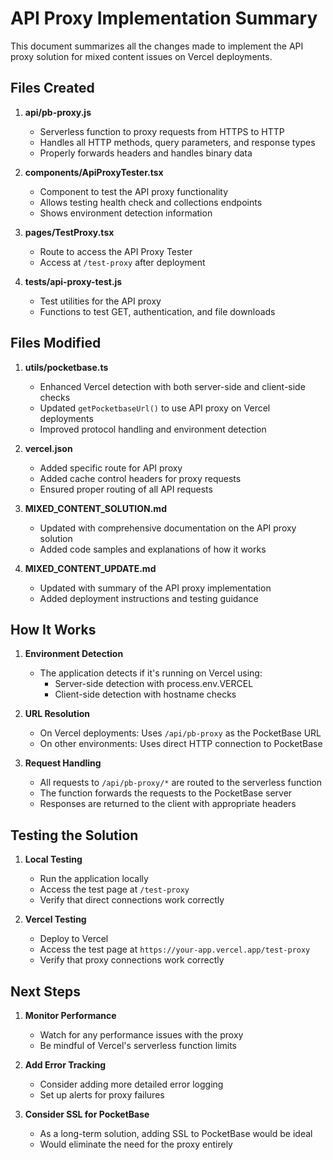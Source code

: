 # API Proxy Implementation Summary

This document summarizes all the changes made to implement the API proxy solution for mixed content issues on Vercel deployments.

## Files Created

1. **api/pb-proxy.js**
   - Serverless function to proxy requests from HTTPS to HTTP
   - Handles all HTTP methods, query parameters, and response types
   - Properly forwards headers and handles binary data

2. **components/ApiProxyTester.tsx**
   - Component to test the API proxy functionality
   - Allows testing health check and collections endpoints
   - Shows environment detection information

3. **pages/TestProxy.tsx**
   - Route to access the API Proxy Tester
   - Access at `/test-proxy` after deployment

4. **tests/api-proxy-test.js**
   - Test utilities for the API proxy
   - Functions to test GET, authentication, and file downloads

## Files Modified

1. **utils/pocketbase.ts**
   - Enhanced Vercel detection with both server-side and client-side checks
   - Updated `getPocketbaseUrl()` to use API proxy on Vercel deployments
   - Improved protocol handling and environment detection

2. **vercel.json**
   - Added specific route for API proxy
   - Added cache control headers for proxy requests
   - Ensured proper routing of all API requests

3. **MIXED_CONTENT_SOLUTION.md**
   - Updated with comprehensive documentation on the API proxy solution
   - Added code samples and explanations of how it works

4. **MIXED_CONTENT_UPDATE.md**
   - Updated with summary of the API proxy implementation
   - Added deployment instructions and testing guidance

## How It Works

1. **Environment Detection**
   - The application detects if it's running on Vercel using:
     - Server-side detection with process.env.VERCEL
     - Client-side detection with hostname checks

2. **URL Resolution**
   - On Vercel deployments: Uses `/api/pb-proxy` as the PocketBase URL
   - On other environments: Uses direct HTTP connection to PocketBase

3. **Request Handling**
   - All requests to `/api/pb-proxy/*` are routed to the serverless function
   - The function forwards the requests to the PocketBase server
   - Responses are returned to the client with appropriate headers

## Testing the Solution

1. **Local Testing**
   - Run the application locally
   - Access the test page at `/test-proxy`
   - Verify that direct connections work correctly

2. **Vercel Testing**
   - Deploy to Vercel
   - Access the test page at `https://your-app.vercel.app/test-proxy`
   - Verify that proxy connections work correctly

## Next Steps

1. **Monitor Performance**
   - Watch for any performance issues with the proxy
   - Be mindful of Vercel's serverless function limits

2. **Add Error Tracking**
   - Consider adding more detailed error logging
   - Set up alerts for proxy failures

3. **Consider SSL for PocketBase**
   - As a long-term solution, adding SSL to PocketBase would be ideal
   - Would eliminate the need for the proxy entirely
